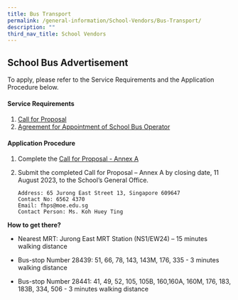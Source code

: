 ```yaml
---
title: Bus Transport
permalink: /general-information/School-Vendors/Bus-Transport/
description: ""
third_nav_title: School Vendors
---
```

## **School Bus Advertisement**

To apply, please refer to the Service Requirements and the Application Procedure below.

#### **Service Requirements**
1. [Call for Proposal](/files/Bus%20Transport/call%20for%20proposals.pdf)
2. [Agreement for Appointment of School Bus Operator](/files/Bus%20Transport/agreement%20for%20appointment%20of%20school%20bus%20operator.pdf)

#### **Application Procedure**

1.  Complete the [Call for Proposal - Annex A](/files/Bus%20Transport/call%20for%20proposal%20-%20annex%20a.pdf)

2.  Submit the completed Call for Proposal – Annex A by closing date, 11 August 2023, to the School’s General Office.

        Address: 65 Jurong East Street 13, Singapore 609647
        Contact No: 6562 4370
        Email: fhps@moe.edu.sg
        Contact Person: Ms. Koh Huey Ting

**How to get there?**

* Nearest MRT: Jurong East MRT Station (NS1/EW24) – 15 minutes walking distance

*  Bus-stop Number 28439: 51, 66, 78, 143, 143M, 176, 335 - 3 minutes walking distance

* Bus-stop Number 28441: 41, 49, 52, 105, 105B, 160,160A, 160M, 176, 183, 183B, 334, 506 - 3 minutes walking distance